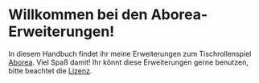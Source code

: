# Willkommen bei den Aborea-Erweiterungen!

In diesem Handbuch findet ihr meine Erweiterungen zum Tischrollenspiel [Aborea](https://www.aborea.de/). Viel Spaß damit! Ihr könnt diese Erweiterungen gerne benutzen, bitte beachtet die [Lizenz](anhang/license.md).
